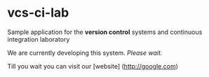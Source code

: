 # vcs-ci-lab

Sample application for the **version control** systems and continuous integration laboratory

We are currently developing this system.
*Please wait.*

Till you wait you can visit our [website] (http://google.com)